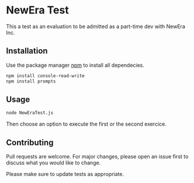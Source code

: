 # NewEra Test

This a test as an evaluation to be admitted as a part-time dev with NewEra Inc.

## Installation

Use the package manager [npm](https://www.npmjs.com/get-npm) to install all dependecies.

```bash
npm install console-read-write
npm install prompts
```

## Usage
```bash
node NewEraTest.js
```
Then choose an option to execute the first or the second exercice.

## Contributing
Pull requests are welcome. For major changes, please open an issue first to discuss what you would like to change.

Please make sure to update tests as appropriate.